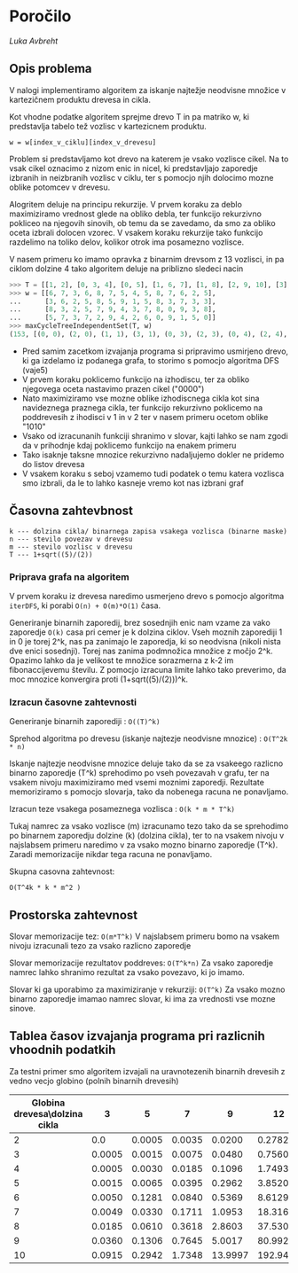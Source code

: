# Poročilo

*Luka Avbreht*

## Opis problema

V nalogi implementiramo algoritem za iskanje najtežje neodvisne množice v kartezičnem produktu drevesa in cikla.

Kot vhodne podatke algoritem sprejme drevo T in pa matriko w, ki predstavlja tabelo tež vozlisc v kartezicnem produktu.

```
w = w[index_v_ciklu][index_v_drevesu]
```

Problem si predstavljamo kot drevo na katerem je vsako vozlisce cikel. Na to vsak cikel oznacimo z nizom enic in nicel, 
ki predstavljajo zaporedje izbranih in neizbranih vozlisc v ciklu, ter s pomocjo njih dolocimo mozne oblike potomcev v 
drevesu.

Alogritem deluje na principu rekurzije. V prvem koraku za deblo maximiziramo vrednost glede na obliko debla, ter funkcijo 
rekurzivno pokliceo na njegovih sinovih, ob temu da se zavedamo, da smo za obliko oceta izbrali dolocen vzorec. V vsakem 
koraku rekurzije tako funkcijo razdelimo na toliko delov, kolikor otrok ima posamezno vozlisce.

V nasem primeru ko imamo opravka z binarnim drevsom z 13 vozlisci, in pa ciklom dolzine 4 tako algoritem deluje na 
priblizno sledeci nacin

```python
>>> T = [[1, 2], [0, 3, 4], [0, 5], [1, 6, 7], [1, 8], [2, 9, 10], [3], [3], [4, 11], [5], [5, 12], [8], [10, 13], [12]]
>>> w = [[6, 7, 3, 6, 8, 7, 5, 4, 5, 8, 7, 6, 2, 5],
...      [3, 6, 2, 5, 8, 5, 9, 1, 5, 8, 3, 7, 3, 3],
...      [8, 3, 2, 5, 7, 9, 4, 3, 7, 8, 0, 9, 3, 8],
...      [5, 7, 3, 7, 2, 9, 4, 2, 6, 0, 9, 1, 5, 0]]
>>> maxCycleTreeIndependentSet(T, w)
(153, [(0, 0), (2, 0), (1, 1), (3, 1), (0, 3), (2, 3), (0, 4), (2, 4), (1, 5), (3, 5), (1, 6), (3, 6), (1, 7), (3, 7), (1, 8), (3, 8), (0, 9), (2, 9), (0, 10), (2, 10), (0, 11), (2, 11), (1, 12), (3, 12), (0, 13), (2, 13)])
```

* Pred samim zacetkom izvajanja programa si pripravimo usmirjeno drevo, ki ga izdelamo iz podanega grafa, to storimo s pomocjo algoritma DFS (vaje5)
* V prvem koraku poklicemo funkcijo na izhodiscu, ter za obliko njegovega oceta nastavimo prazen cikel ("0000")
* Nato maximiziramo vse mozne oblike izhodiscnega cikla kot sina navideznega praznega cikla, ter funkcijo rekurzivno 
poklicemo na poddrevesih z ihodisci v 1 in v 2 ter v nasem primeru ocetom oblike "1010"
* Vsako od izracunanih funkciji shranimo v slovar, kajti lahko se nam zgodi da v prihodnje kdaj poklicemo funkcijo na enakem primeru
* Tako isaknje taksne mnozice rekurzivno nadaljujemo dokler ne pridemo do listov drevesa
* V vsakem koraku s seboj vzamemo tudi podatek o temu katera vozlisca smo izbrali, da le to lahko kasneje vremo kot nas izbrani graf

## Časovna zahtevbnost 

```Legenda
k --- dolzina cikla/ binarnega zapisa vsakega vozlisca (binarne maske)
n --- stevilo povezav v drevesu
m --- stevilo vozlisc v drevesu
T --- 1+sqrt((5)/(2))
```

### Priprava grafa na algoritem

V prvem koraku iz drevesa naredimo usmerjeno drevo s pomocjo algoritma `iterDFS`, ki porabi `O(n) + O(m)*O(1)` časa.

Generiranje binarnih zaporedij, brez sosednjih enic nam vzame za vako zaporedje `O(k)` casa pri cemer je k dolzina ciklov.
Vseh moznih zaporediji 1 in 0 je torej 2^k, nas pa zanimajo le zaporedja, ki so neodvisna (nikoli nista dve enici sosednji). 
Torej nas zanima podmnožica množice z močjo 2^k. Opazimo lahko da je velikost te množice sorazmerna z k-2 im fibonaccijevemu številu.
Z pomocjo izracuna limite lahko tako preverimo, da moc mnozice konvergira proti (1+sqrt((5)/(2)))^k.

### Izracun časovne zahtevnosti

Generiranje binarnih zaporediji : `O((T)^k)`

Sprehod algoritma po drevesu (iskanje najtezje neodvisne mnozice) : `O(T^2k * n)`

Iskanje najtezje neodvisne mnozice deluje tako da se za vsakeego razlicno binarno zaporedje (T^k) sprehodimo po vseh 
povezavah v grafu, ter na vsakem nivoju maximiziramo med vsemi moznimi zaporedji. Rezultate memoriziramo s pomocjo slovarja,
tako da nobenega racuna ne ponavljamo.

Izracun teze vsakega posameznega vozlisca : `O(k * m * T^k)`

Tukaj namrec za vsako vozlisce (m) izracunamo tezo tako da se sprehodimo po binarnem zaporedju dolzine (k) (dolzina cikla), 
ter to na vsakem nivoju v najslabsem primeru naredimo v za vsako mozno binarno zaporedje (T^k). Zaradi memorizacije nikdar tega racuna ne ponavljamo.


Skupna casovna zahtevnost:

``` 
O(T^4k * k * m^2 )
```

## Prostorska zahtevnost

Slovar memorizacije tez: `O(m*T^k)`
V najslabsem primeru bomo na vsakem nivoju izracunali tezo za vsako razlicno zaporedje

Slovar memorizacije rezultatov poddreves: `O(T^k*n)`
Za vsako zaporedje namrec lahko shranimo rezultat za vsako povezavo, ki jo imamo.

Slovar ki ga uporabimo za maximiziranje v rekurziji: `O(T^k)`
Za vsako mozno binarno zaporedje imamao namrec slovar, ki ima za vrednosti vse mozne sinove.


## Tablea časov izvajanja programa pri razlicnih vhoodnih podatkih
 
Za testni primer smo algoritem izvajali na uravnotezenih binarnih drevesih z vedno vecjo globino (polnih binarnih drevesih)

Globina drevesa\dolzina cikla |  3  |  5  |  7  |  9  |  12  |  15   |
----------------------------------|--------------|-------------|-----------------|-----------------|-----------------|-----------------|
     2 |  0.0  |      0.0005  |      0.0035  |      0.0200  |      0.2782  |      4.2648  |  
     3 |   0.0005  |      0.0015  |      0.0075  |      0.0480  |      0.7560  |     11.9549  |  
     4 |   0.0005  |      0.0030  |      0.0185  |      0.1096  |      1.7493  |     28.8186  |  
     5 |   0.0015  |      0.0065  |      0.0395  |      0.2962  |      3.8520  |     67.1365  |  
     6 |   0.0050  |      0.1281  |      0.0840  |      0.5369  |      8.6129  |    141.3120  |  
     7 |   0.0049  |      0.0330  |      0.1711  |      1.0953  |     18.3168  |    299.3329  |  
     8 |   0.0185  |      0.0610  |      0.3618  |      2.8603  |     37.5308  |    636.8147  |  
     9 |   0.0360  |      0.1306  |      0.7645  |      5.0017  |     80.9928  |   1289.9691  |  
     10 |   0.0915  |      0.2942  |      1.7348  |     13.9997  |    192.9435  |  //  |